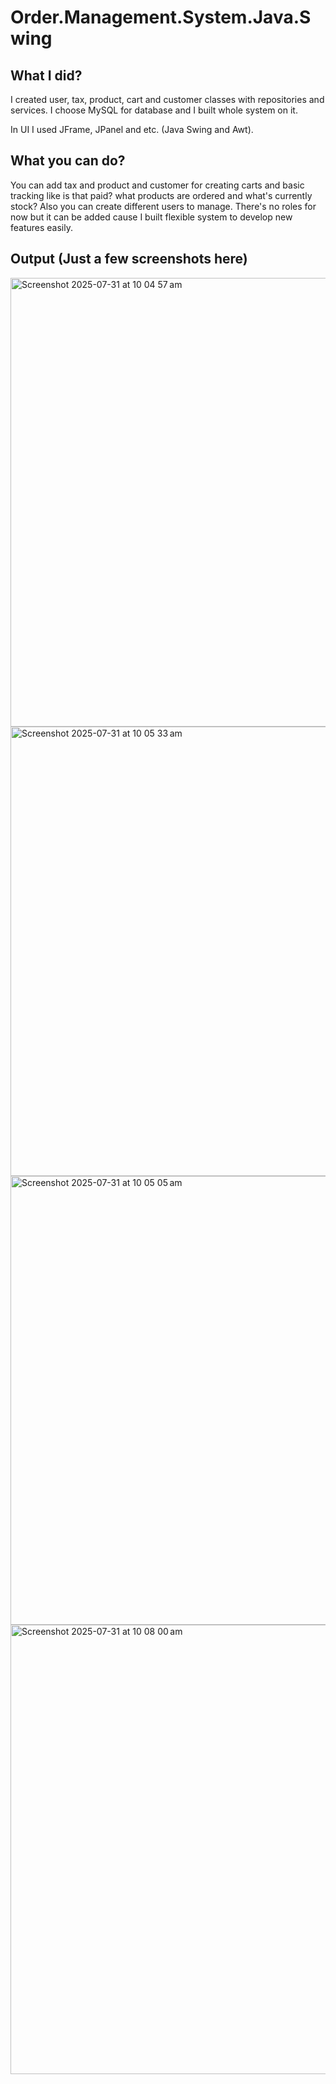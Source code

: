 # Order.Management.System.Java.Swing

## What I did?

I created user, tax, product, cart and customer classes with repositories and services. I choose MySQL for database and I built whole system on it.

In UI I used JFrame, JPanel and etc. (Java Swing and Awt).

## What you can do?

You can add tax and product and customer for creating carts and basic tracking like is that paid? what products are ordered and what's currently stock? Also you can create different users to manage. There's no roles for now but it can be added cause I built flexible system to develop new features easily.

## Output (Just a few screenshots here)

<img width="1283" height="718" alt="Screenshot 2025-07-31 at 10 04 57 am" src="https://github.com/user-attachments/assets/1fb67abb-2c35-47a9-9e28-e11781bde37d" />
<img width="1284" height="719" alt="Screenshot 2025-07-31 at 10 05 33 am" src="https://github.com/user-attachments/assets/5b0f8c19-c980-4e76-94ca-2a47d420c2d3" />
<img width="1279" height="718" alt="Screenshot 2025-07-31 at 10 05 05 am" src="https://github.com/user-attachments/assets/534620ca-a674-4999-997a-3275eee755c5" />
<img width="1284" height="719" alt="Screenshot 2025-07-31 at 10 08 00 am" src="https://github.com/user-attachments/assets/e15da82f-1485-414d-828c-93c02893ebe3" />
